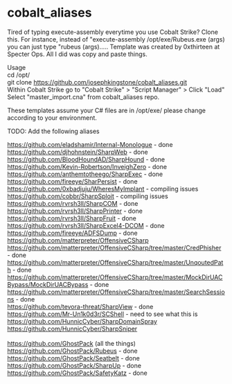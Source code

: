 # cobalt_aliases
Tired of typing execute-assembly everytime you use Cobalt Strike?  Clone this.  For instance, instead of "execute-assembly /opt/exe/Rubeus.exe (args) you can just type "rubeus (args)..... Template was created by 0xthirteen at Specter Ops.  All I did was copy and paste things.

Usage <br>
cd /opt/ <br>
git clone https://github.com/josephkingstone/cobalt_aliases.git <br>
Within Cobalt Strike go to "Cobalt Strike" > "Script Manager" > Click "Load" Select "master_import.cna" from cobalt_aliases repo. <br>


These templates assume your C# files are in /opt/exe/ please change according to your environment.

TODO:
Add the following aliases <br>

https://github.com/eladshamir/Internal-Monologue - done <br>
https://github.com/djhohnstein/SharpWeb - done <br>
https://github.com/BloodHoundAD/SharpHound - done <br>
https://github.com/Kevin-Robertson/InveighZero - done <br>
https://github.com/anthemtotheego/SharpExec - done <br>
https://github.com/fireeye/SharPersist - done <br>
https://github.com/0xbadjuju/WheresMyImplant - compiling issues<br>
https://github.com/cobbr/SharpSploit - compiling issues <br>
https://github.com/rvrsh3ll/SharpCOM - done <br>
https://github.com/rvrsh3ll/SharpPrinter - done <br>
https://github.com/rvrsh3ll/SharpFruit - done <br>
https://github.com/rvrsh3ll/SharpExcel4-DCOM - done <br>
https://github.com/fireeye/ADFSDump - done <br>
https://github.com/matterpreter/OffensiveCSharp <br>
https://github.com/matterpreter/OffensiveCSharp/tree/master/CredPhisher - done <br>
https://github.com/matterpreter/OffensiveCSharp/tree/master/UnqoutedPath - done <br>
https://github.com/matterpreter/OffensiveCSharp/tree/master/MockDirUACBypass/MockDirUACBypass - done <br>
https://github.com/matterpreter/OffensiveCSharp/tree/master/SearchSessions - done <br>
https://github.com/tevora-threat/SharpView - done <br>
https://github.com/Mr-Un1k0d3r/SCShell - need to see what this is <br>
https://github.com/HunnicCyber/SharpDomainSpray <br>
https://github.com/HunnicCyber/SharpSniper <br>
<br>
https://github.com/GhostPack (all the things)
<br>
https://github.com/GhostPack/Rubeus - done <br>
https://github.com/GhostPack/Seatbelt - done <br>
https://github.com/GhostPack/SharpUp - done <br>
https://github.com/GhostPack/SafetyKatz - done <br>

